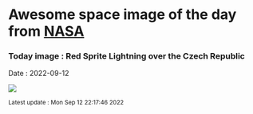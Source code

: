 
# Awesome space image of the day from [NASA](https://api.nasa.gov/)

### Today image : Red Sprite Lightning over the Czech Republic

Date : 2022-09-12


![](https://apod.nasa.gov/apod/image/2209/sprites_scerba_960.jpg)

<small>Latest update : Mon Sep 12 22:17:46 2022</small>


